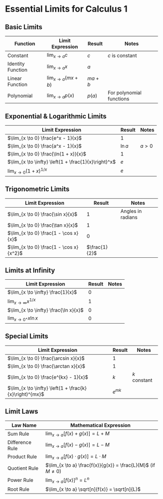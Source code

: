 # Essential Limits for Calculus 1

## Basic Limits
| Function              | Limit Expression             | Result    | Notes                    |
|-----------------------|-------------------------------|-----------|--------------------------|
| Constant              | $\lim_{x \to a} c$           | $c$       | $c$ is constant          |
| Identity Function     | $\lim_{x \to a} x$           | $a$       |                          |
| Linear Function       | $\lim_{x \to a} (mx + b)$    | $ma + b$  |                          |
| Polynomial            | $\lim_{x \to a} p(x)$        | $p(a)$    | For polynomial functions |

## Exponential & Logarithmic Limits
| Limit Expression                            | Result      | Notes               |
|---------------------------------------------|-------------|---------------------|
| $\lim_{x \to 0} \frac{e^x - 1}{x}$          | $1$         |                     |
| $\lim_{x \to 0} \frac{a^x - 1}{x}$          | $\ln a$     | $a > 0$             |
| $\lim_{x \to 0} \frac{\ln(1 + x)}{x}$       | $1$         |                     |
| $\lim_{x \to \infty} \left(1 + \frac{1}{x}\right)^x$ | $e$ |              |
| $\lim_{x \to 0} (1 + x)^{1/x}$              | $e$         |                     |

## Trigonometric Limits
| Limit Expression                | Result  | Notes               |
|---------------------------------|---------|---------------------|
| $\lim_{x \to 0} \frac{\sin x}{x}$ | $1$   | Angles in radians   |
| $\lim_{x \to 0} \frac{\tan x}{x}$ | $1$   |                     |
| $\lim_{x \to 0} \frac{1 - \cos x}{x}$ | $0$ |              |
| $\lim_{x \to 0} \frac{1 - \cos x}{x^2}$ | $\frac{1}{2}$ |      |

## Limits at Infinity
| Limit Expression                  | Result | Notes               |
|-----------------------------------|--------|---------------------|
| $\lim_{x \to \infty} \frac{1}{x}$ | $0$    |                     |
| $\lim_{x \to \infty} x^{1/x}$     | $1$    |                     |
| $\lim_{x \to \infty} \frac{\ln x}{x}$ | $0$ |                |
| $\lim_{x \to 0^+} x \ln x$        | $0$    |                     |

## Special Limits
| Limit Expression                      | Result  | Notes               |
|---------------------------------------|---------|---------------------|
| $\lim_{x \to 0} \frac{\arcsin x}{x}$ | $1$     |                     |
| $\lim_{x \to 0} \frac{\arctan x}{x}$ | $1$     |                     |
| $\lim_{x \to 0} \frac{e^{kx} - 1}{x}$ | $k$    | $k$ constant        |
| $\lim_{x \to \infty} \left(1 + \frac{k}{x}\right)^{mx}$ | $e^{mk}$ |       |

## Limit Laws
| Law Name          | Mathematical Expression                          |
|-------------------|--------------------------------------------------|
| Sum Rule          | $\lim_{x \to a} [f(x) + g(x)] = L + M$          |
| Difference Rule   | $\lim_{x \to a} [f(x) - g(x)] = L - M$          |
| Product Rule      | $\lim_{x \to a} [f(x) \cdot g(x)] = L \cdot M$  |
| Quotient Rule     | $\lim_{x \to a} \frac{f(x)}{g(x)} = \frac{L}{M}$ (if $M \neq 0$) |
| Power Rule        | $\lim_{x \to a} [f(x)]^n = L^n$                 |
| Root Rule         | $\lim_{x \to a} \sqrt[n]{f(x)} = \sqrt[n]{L}$   |
